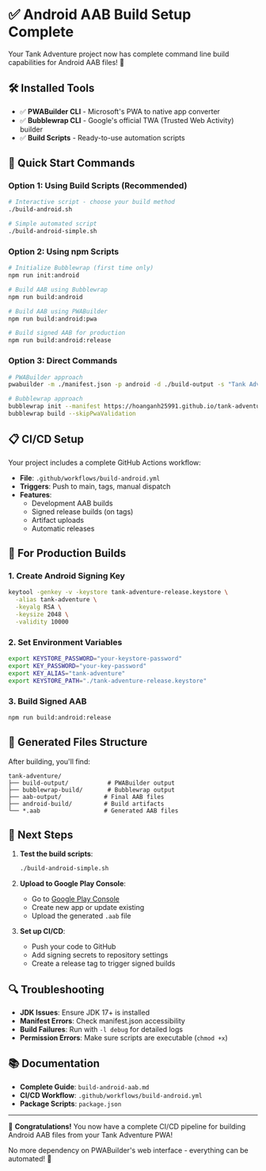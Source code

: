 # ✅ Android AAB Build Setup Complete

Your Tank Adventure project now has complete command line build capabilities for Android AAB files! 🎉

## 🛠️ Installed Tools

- ✅ **PWABuilder CLI** - Microsoft's PWA to native app converter
- ✅ **Bubblewrap CLI** - Google's official TWA (Trusted Web Activity) builder
- ✅ **Build Scripts** - Ready-to-use automation scripts

## 🚀 Quick Start Commands

### Option 1: Using Build Scripts (Recommended)
```bash
# Interactive script - choose your build method
./build-android.sh

# Simple automated script
./build-android-simple.sh
```

### Option 2: Using npm Scripts
```bash
# Initialize Bubblewrap (first time only)
npm run init:android

# Build AAB using Bubblewrap
npm run build:android

# Build AAB using PWABuilder
npm run build:android:pwa

# Build signed AAB for production
npm run build:android:release
```

### Option 3: Direct Commands
```bash
# PWABuilder approach
pwabuilder -m ./manifest.json -p android -d ./build-output -s "Tank Adventure"

# Bubblewrap approach
bubblewrap init --manifest https://hoanganh25991.github.io/tank-adventure/manifest.json
bubblewrap build --skipPwaValidation
```

## 📋 CI/CD Setup

Your project includes a complete GitHub Actions workflow:
- **File**: `.github/workflows/build-android.yml`
- **Triggers**: Push to main, tags, manual dispatch
- **Features**: 
  - Development AAB builds
  - Signed release builds (on tags)
  - Artifact uploads
  - Automatic releases

## 🔧 For Production Builds

### 1. Create Android Signing Key
```bash
keytool -genkey -v -keystore tank-adventure-release.keystore \
  -alias tank-adventure \
  -keyalg RSA \
  -keysize 2048 \
  -validity 10000
```

### 2. Set Environment Variables
```bash
export KEYSTORE_PASSWORD="your-keystore-password"
export KEY_PASSWORD="your-key-password"  
export KEY_ALIAS="tank-adventure"
export KEYSTORE_PATH="./tank-adventure-release.keystore"
```

### 3. Build Signed AAB
```bash
npm run build:android:release
```

## 📁 Generated Files Structure

After building, you'll find:
```
tank-adventure/
├── build-output/           # PWABuilder output
├── bubblewrap-build/       # Bubblewrap output
├── aab-output/            # Final AAB files
├── android-build/         # Build artifacts
└── *.aab                  # Generated AAB files
```

## 🎯 Next Steps

1. **Test the build scripts**:
   ```bash
   ./build-android-simple.sh
   ```

2. **Upload to Google Play Console**:
   - Go to [Google Play Console](https://play.google.com/console)
   - Create new app or update existing
   - Upload the generated `.aab` file

3. **Set up CI/CD**:
   - Push your code to GitHub
   - Add signing secrets to repository settings
   - Create a release tag to trigger signed builds

## 🔍 Troubleshooting

- **JDK Issues**: Ensure JDK 17+ is installed
- **Manifest Errors**: Check manifest.json accessibility
- **Build Failures**: Run with `-l debug` for detailed logs
- **Permission Errors**: Make sure scripts are executable (`chmod +x`)

## 📚 Documentation

- **Complete Guide**: `build-android-aab.md`
- **CI/CD Workflow**: `.github/workflows/build-android.yml`
- **Package Scripts**: `package.json`

---

🎉 **Congratulations!** You now have a complete CI/CD pipeline for building Android AAB files from your Tank Adventure PWA!

No more dependency on PWABuilder's web interface - everything can be automated! 🚀